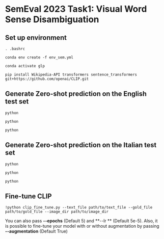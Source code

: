 # SemEval 2023 Task1: Visual Word Sense Disambiguation

## Set up environment


```
. .bashrc

conda env create -f env_sem.yml

conda activate glp

pip install Wikipedia-API transformers sentence_transformers git+https://github.com/openai/CLIP.git
```

## Generate Zero-shot prediction on the English test set


```
python 

python

python
```

## Generate Zero-shot prediction on the Italian test set


```
python 

python

python
```

## Fine-tune CLIP
```
!python clip_fine_tune.py --text_file path/to/text_file --gold_file path/to/gold_file --image_dir path/to/image_dir 

```
You can also pass **--epochs** (Default 5) and **--lr ** (Default 5e-5). Also, it is possible to fine-tune your model with or without augmentation by passing **--augmentation** (Default True)
